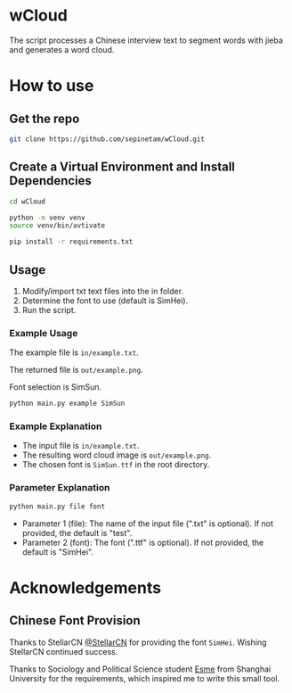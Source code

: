 # wCloud
 The script processes a Chinese interview text to segment words with jieba and generates a word cloud.

# How to use

## Get the repo
```bash
git clone https://github.com/sepinetam/wCloud.git
```

## Create a Virtual Environment and Install Dependencies
```bash
cd wCloud

python -m venv venv
source venv/bin/avtivate

pip install -r requirements.txt
```

## Usage
1. Modify/import txt text files into the in folder.
2. Determine the font to use (default is SimHei).
3. Run the script.

### Example Usage
The example file is ```in/example.txt```.

The returned file is ```out/example.png```.

Font selection is SimSun.

```bash
python main.py example SimSun
```

### Example Explanation
- The input file is ```in/example.txt```.
- The resulting word cloud image is ```out/example.png```.
- The chosen font is ```SimSun.ttf``` in the root directory.

### Parameter Explanation
```bash
python main.py file font
```
- Parameter 1 (file): The name of the input file (".txt" is optional). If not provided, the default is "test".
- Parameter 2 (font): The font (".ttf" is optional). If not provided, the default is "SimHei".

# Acknowledgements
## Chinese Font Provision
Thanks to StellarCN [@StellarCN](https://github.com/StellarCN) for providing the font ```SimHei```. Wishing StellarCN continued success.

Thanks to Sociology and Political Science student [Esme](mailto:esme2004dash@163.com) from Shanghai University for the requirements, which inspired me to write this small tool.
